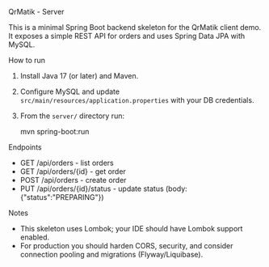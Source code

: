 QrMatik - Server

This is a minimal Spring Boot backend skeleton for the QrMatik client demo.
It exposes a simple REST API for orders and uses Spring Data JPA with MySQL.

How to run

1. Install Java 17 (or later) and Maven.
2. Configure MySQL and update `src/main/resources/application.properties` with your DB credentials.
3. From the `server/` directory run:

    mvn spring-boot:run

Endpoints

- GET /api/orders - list orders
- GET /api/orders/{id} - get order
- POST /api/orders - create order
- PUT /api/orders/{id}/status - update status (body: {"status":"PREPARING"})

Notes

- This skeleton uses Lombok; your IDE should have Lombok support enabled.
- For production you should harden CORS, security, and consider connection pooling and migrations (Flyway/Liquibase).
